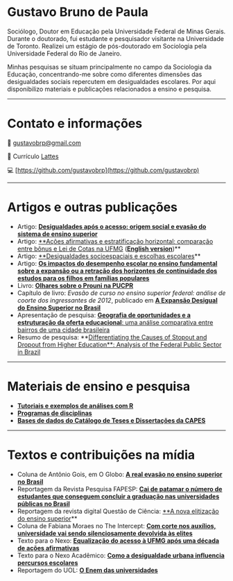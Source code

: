 # Gustavo Bruno de Paula
>
Sociólogo, Doutor em Educação pela Universidade Federal de Minas Gerais. Durante o doutorado, fui estudante e pesquisador visitante na Universidade de Toronto. Realizei um estágio de pós-doutorado em Sociologia pela Universidade Federal do Rio de Janeiro.

Minhas pesquisas se situam principalmente no campo da Sociologia da Educação, concentrando-me sobre como diferentes dimensões das desigualdades sociais repercutem em desigualdades escolares. Por aqui disponibilizo materiais e publicações relacionados a ensino e pesquisa.
> 

---

# Contato e informações

📧 gustavobrp@gmail.com

📄 Currículo [Lattes](http://lattes.cnpq.br/3304461157343541)

💻 [https://github.com/gustavobrp](https://github.com/gustavobrp)

---

# Artigos e outras publicações

- Artigo: [**Desigualdades após o acesso: origem social e evasão do sistema de ensino superior**](https://www.scielo.br/j/es/a/NBSqmJMT3Bf9HNt6yw4DdGb/abstract/?lang=pt)
- Artigo: [**Ações afirmativas e estratificação horizontal: comparação entre bônus e Lei de Cotas na UFMG](https://periodicos.ufmg.br/index.php/edrevista/article/view/37918) (**[English version](https://periodicos.ufmg.br/index.php/edrevista/article/view/37918/38702)**)**
- Artigo: [**Desigualdades socioespaciais e escolhas escolares](https://periodicos.ufsm.br/reveducacao/article/view/30037)**
- Artigo: [**Os impactos do desempenho escolar no ensino fundamental sobre a expansão ou a retração dos horizontes de continuidade dos estudos para os filhos em famílias populares**](https://www.researchgate.net/publication/343656448_Os_impactos_do_desempenho_escolar_no_ensino_fundamental_sobre_a_expansao_ou_a_retracao_dos_horizontes_de_continuidade_dos_estudos_para_os_filhos_em_familias_populares)
- Livro: [**Olhares sobre o Prouni na PUCPR**](https://www.researchgate.net/publication/340362475_Olhares_sobre_o_Prouni_na_PUCPR)
- Capítulo de livro: *Evasão de curso no ensino superior federal: análise de coorte dos ingressantes de 2012*, publicado em [**A Expansão Desigual do Ensino Superior no Brasil**](https://www.editoraappris.com.br/produto/4566-a-expanso-desigual-do-ensino-superior-no-brasil)
- Apresentação de pesquisa: [**Geografia de oportunidades e a estruturação da oferta educacional**: uma análise comparativa entre bairros de uma cidade brasileira](https://www.ridaa.unicen.edu.ar/xmlui/handle/123456789/207)
- Resumo de pesquisa: **[Differentiating the Causes of Stopout and Dropout from Higher Education**: Analysis of the Federal Public Sector in Brazil](https://drive.google.com/file/d/1seC0jFLrBg65lK_UDdlHV6ct5Hrc62M6/view)

---

# Materiais de ensino e pesquisa

- [**Tutoriais e exemplos de análises com R**](https://github.com/gustavobrp/projeto_r_educacao)
- [**Programas de disciplinas**](https://github.com/gustavobrp/programas_disciplinas)
- [**Bases de dados do Catálogo de Teses e Dissertações da CAPES**](https://github.com/gustavobrp/base_catalago_capes)

---

# Textos e contribuições na mídia

- Coluna de Antônio Gois, em O Globo: [**A real evasão no ensino superior no Brasil**](https://oglobo.globo.com/brasil/antonio-gois/coluna/2024/12/a-real-evasao-no-ensino-superior-no-brasil.ghtml)
- Reportagem da Revista Pesquisa FAPESP: [**Cai de patamar o número de estudantes que conseguem concluir a graduação nas universidades públicas no Brasil**](https://revistapesquisa.fapesp.br/cai-de-patamar-o-numero-de-estudantes-que-conseguem-concluir-a-graduacao-nas-universidades-publicas-no-brasil/)
- Reportagem da revista digital Questão de Ciência: [**A nova elitização do ensino superior](https://www.revistaquestaodeciencia.com.br/questao-de-fato/2022/06/01/nova-elitizacao-do-ensino-superior)**
- Coluna de Fabiana Moraes no The Intercept: [**Com corte nos auxílios, universidade vai sendo silenciosamente devolvida às elites**](https://theintercept.com/2022/03/22/universidade-corte-auxilio-educacao-baixa-renda/)
- Texto para o Nexo: [**Equalização do acesso à UFMG após uma década de ações afirmativas**](https://pp.nexojornal.com.br/opiniao/2021/Equaliza%C3%A7%C3%A3o-do-acesso-%C3%A0-UFMG-ap%C3%B3s-uma-d%C3%A9cada-de-a%C3%A7%C3%B5es-afirmativas)
- Texto para o Nexo Acadêmico: [**Como a desigualdade urbana influencia percursos escolares**](https://www.nexojornal.com.br/academico/2019/05/15/Como-a-desigualdade-urbana-influencia-percursos-escolares)
- Reportagem do UOL: [**O Enem das universidades**](https://noticias.uol.com.br/reportagens-especiais/enem-2021-a-porta-de-acesso-ao-ensino-superior/)
